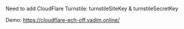 Need to add CloudFlare Turnstile: turnstileSiteKey & turnstileSecretKey

Demo: https://cloudflare-ech-off.vadim.online/
